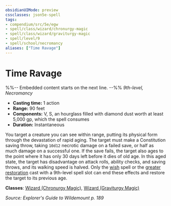 ```yaml
---
obsidianUIMode: preview
cssclasses: json5e-spell
tags:
- compendium/src/5e/egw
- spell/class/wizard/chronurgy-magic
- spell/class/wizard/graviturgy-magic
- spell/level/9
- spell/school/necromancy
aliases: ["Time Ravage"]
---
```

# Time Ravage
%%-- Embedded content starts on the next line. --%%
*9th-level, Necromancy*  

- **Casting time:** 1 action
- **Range:** 90 feet
- **Components:** V, S, an hourglass filled with diamond dust worth at least 5,000 gp, which the spell consumes
- **Duration:** Instantaneous

You target a creature you can see within range, putting its physical form through the devastation of rapid aging. The target must make a Constitution saving throw, taking `10d12` necrotic damage on a failed save, or half as much damage on a successful one. If the save fails, the target also ages to the point where it has only 30 days left before it dies of old age. In this aged state, the target has disadvantage on attack rolls, ability checks, and saving throws, and its walking speed is halved. Only the [wish](/Systems/5e/spells/wish.md) spell or the [greater restoration](/Systems/5e/spells/greater-restoration.md) cast with a 9th-level spell slot can end these effects and restore the target to its previous age.

**Classes**: [Wizard (Chronurgy Magic)](/Systems/5e/classes/wizard-chronurgy-magic-egw.md), [Wizard (Graviturgy Magic)](/Systems/5e/classes/wizard-graviturgy-magic-egw.md)

*Source: Explorer's Guide to Wildemount p. 189*